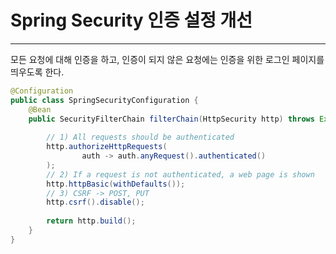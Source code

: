 # Spring Security 인증 설정 개선
***
모든 요청에 대해 인증을 하고, 인증이 되지 않은 요청에는 인증을 위한 로그인 페이지를 띄우도록 한다.

``` java
@Configuration  
public class SpringSecurityConfiguration {  
    @Bean  
    public SecurityFilterChain filterChain(HttpSecurity http) throws Exception {  
    
        // 1) All requests should be authenticated  
        http.authorizeHttpRequests(  
                auth -> auth.anyRequest().authenticated()  
        );  
        // 2) If a request is not authenticated, a web page is shown  
        http.httpBasic(withDefaults());  
        // 3) CSRF -> POST, PUT  
        http.csrf().disable();  
        
        return http.build();  
    }  
}
```